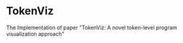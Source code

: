 # TokenViz
 The Implementation of paper "TokenViz: A novel token-level program visualization approach"
